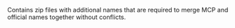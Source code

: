 Contains zip files with additional names that are required to merge MCP and official names together without conflicts.